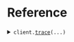 # Reference
<details><summary><code>client.<a href="src/NeuralTrust/client.py">trace</a>(...)</code></summary>
<dl>
<dd>

#### 📝 Description

<dl>
<dd>

<dl>
<dd>

Add a new trace
</dd>
</dl>
</dd>
</dl>

#### 🔌 Usage

<dl>
<dd>

<dl>
<dd>

```python
from NeuralTrust.client import NeuralTrustApi

client = NeuralTrustApi(
    api_key="YOUR_API_KEY",
)
client.trace(
    conversation_id="conversation_id",
    interaction_id="interaction_id",
    type="type",
    task="retrieval",
    input="What is the weather in Tokyo?",
    start_timestamp="start_timestamp",
    end_timestamp="end_timestamp",
)

```
</dd>
</dl>
</dd>
</dl>

#### ⚙️ Parameters

<dl>
<dd>

<dl>
<dd>

**conversation_id:** `str` — conversation id
    
</dd>
</dl>

<dl>
<dd>

**interaction_id:** `str` — interaction id
    
</dd>
</dl>

<dl>
<dd>

**type:** `str` — type of trace
    
</dd>
</dl>

<dl>
<dd>

**task:** `TraceTask` — task to perform
    
</dd>
</dl>

<dl>
<dd>

**input:** `str` — content to retrieve or generate
    
</dd>
</dl>

<dl>
<dd>

**start_timestamp:** `str` — start timestamp of the trace
    
</dd>
</dl>

<dl>
<dd>

**end_timestamp:** `str` — end timestamp of the trace
    
</dd>
</dl>

<dl>
<dd>

**session_id:** `typing.Optional[str]` — session id
    
</dd>
</dl>

<dl>
<dd>

**channel_id:** `typing.Optional[str]` — channel id
    
</dd>
</dl>

<dl>
<dd>

**output:** `typing.Optional[str]` — generated content
    
</dd>
</dl>

<dl>
<dd>

**custom:** `typing.Optional[str]` — custom data
    
</dd>
</dl>

<dl>
<dd>

**user:** `typing.Optional[User]` 
    
</dd>
</dl>

<dl>
<dd>

**metadata:** `typing.Optional[Metadata]` 
    
</dd>
</dl>

<dl>
<dd>

**request_options:** `typing.Optional[RequestOptions]` — Request-specific configuration.
    
</dd>
</dl>
</dd>
</dl>


</dd>
</dl>
</details>

